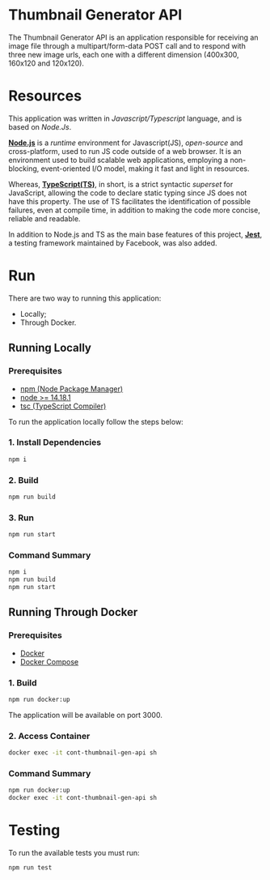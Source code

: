 # Thumbnail Generator API

The Thumbnail Generator API is an application responsible for receiving an image file through a multipart/form-data POST call and to respond with three new image urls, each one with a different dimension (400x300, 160x120 and 120x120).

# Resources

This application was written in _Javascript/Typescript_ language, and is based on _Node.Js_.

[**Node.js**](https://nodejs.org/) is a _runtime_ environment for Javascript(JS), _open-source_ and cross-platform, used to run JS code outside of a web browser. It is an environment used to build scalable web applications, employing a non-blocking, event-oriented I/O model, making it fast and light in resources.

Whereas, [**TypeScript(TS)**](https://www.typescriptlang.org/), in short, is a strict syntactic _superset_ for JavaScript, allowing the code to declare static typing since JS does not have this property. The use of TS facilitates the identification of possible failures, even at compile time, in addition to making the code more concise, reliable and readable.

In addition to Node.js and TS as the main base features of this project, [**Jest**](https://jestjs.io/), a testing framework maintained by Facebook, was also added.

# Run

There are two way to running this application:

- Locally;
- Through Docker.

## Running Locally

### Prerequisites

- [npm (Node Package Manager)](https://docs.npmjs.com/downloading-and-installing-node-js-and-npm)
- [node >= 14.18.1](https://nodejs.org/)
- [tsc (TypeScript Compiler)](https://www.typescriptlang.org/download)

To run the application locally follow the steps below:

### 1. Install Dependencies

```bash
npm i
```

### 2. Build

```bash
npm run build
```

### 3. Run

```bash
npm run start
```

### Command Summary

```bash
npm i
npm run build
npm run start
```

## Running Through Docker

### Prerequisites

- [Docker](https://docs.docker.com/engine/install/)
- [Docker Compose](https://docs.docker.com/compose/install/)


### 1. Build 

```bash
npm run docker:up
```
The application will be available on port 3000.

### 2. Access Container

```bash
docker exec -it cont-thumbnail-gen-api sh
```

### Command Summary

```bash
npm run docker:up
docker exec -it cont-thumbnail-gen-api sh
```

# Testing

To run the available tests you must run:

```bash
npm run test
```